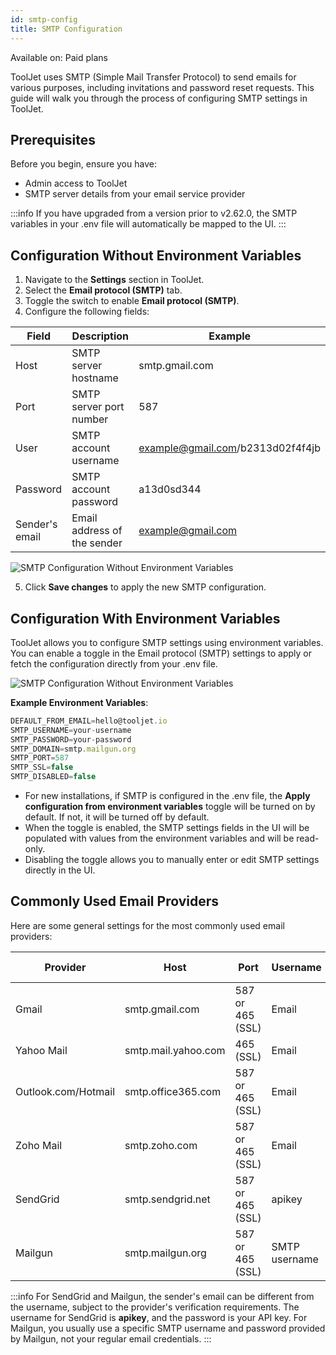 ```yaml
---
id: smtp-config
title: SMTP Configuration
---
```


<div className='badge badge--primary heading-badge'>Available on: Paid plans</div>

ToolJet uses SMTP (Simple Mail Transfer Protocol) to send emails for various purposes, including invitations and password reset requests. This guide will walk you through the process of configuring SMTP settings in ToolJet.

<div style={{paddingTop:'24px'}}>

## Prerequisites

Before you begin, ensure you have:
- Admin access to ToolJet
- SMTP server details from your email service provider

</div>

:::info
If you have upgraded from a version prior to v2.62.0, the SMTP variables in your .env file will automatically be mapped to the UI.
:::

<div style={{paddingTop:'24px'}}>

## Configuration Without Environment Variables

1. Navigate to the **Settings** section in ToolJet.
2. Select the **Email protocol (SMTP)** tab.
3. Toggle the switch to enable **Email protocol (SMTP)**.
4. Configure the following fields:

| Field         | Description              | Example                           |
|---------------|--------------------------|-----------------------------------|
| Host          | SMTP server hostname     | smtp.gmail.com                    |
| Port          | SMTP server port number  | 587                               |
| User          | SMTP account username    | example@gmail.com/b2313d02f4f4jb  |
| Password      | SMTP account password    | a13d0sd344                        |
| Sender's email| Email address of the sender | example@gmail.com              |

<img className="screenshot-full" src="/img/enterprise/smtp/configuration-v2.png" alt="SMTP     Configuration Without Environment Variables" />

5. Click **Save changes** to apply the new SMTP configuration.

</div>

<div style={{paddingTop:'24px'}}>

## Configuration With Environment Variables

ToolJet allows you to configure SMTP settings using environment variables. You can enable a toggle in the Email protocol (SMTP) settings to apply or fetch the configuration directly from your .env file.

<img className="screenshot-full" src="/img/enterprise/smtp/configuration-v2-env.png" alt="SMTP Configuration Without Environment Variables" />

**Example Environment Variables**:<br/>

```javascript
DEFAULT_FROM_EMAIL=hello@tooljet.io
SMTP_USERNAME=your-username
SMTP_PASSWORD=your-password
SMTP_DOMAIN=smtp.mailgun.org 
SMTP_PORT=587
SMTP_SSL=false
SMTP_DISABLED=false
```

- For new installations, if SMTP is configured in the .env file, the **Apply configuration from environment variables** toggle will be turned on by default. If not, it will be turned off by default.
- When the toggle is enabled, the SMTP settings fields in the UI will be populated with values from the environment variables and will be read-only.
- Disabling the toggle allows you to manually enter or edit SMTP settings directly in the UI.

</div>

<div style={{paddingTop:'24px'}}>

## Commonly Used Email Providers

Here are some general settings for the most commonly used email providers:

| Provider           | Host                 | Port             | Username      | Password  | Sender's email |
|--------------------|----------------------|------------------|---------------|-----------|----------------|
| Gmail              | smtp.gmail.com       | 587 or 465 (SSL) | Email         | Password  | Email          |
| Yahoo Mail         | smtp.mail.yahoo.com  | 465 (SSL)        | Email         | Password  | Email          |
| Outlook.com/Hotmail| smtp.office365.com   | 587 or 465 (SSL) | Email         | Password  | Email          |
| Zoho Mail          | smtp.zoho.com        | 587 or 465 (SSL) | Email         | Password  | Email          |
| SendGrid           | smtp.sendgrid.net    | 587 or 465 (SSL) | apikey        | API key   | Email          |
| Mailgun            | smtp.mailgun.org     | 587 or 465 (SSL) | SMTP username | Password  | Email          |

:::info
For SendGrid and Mailgun, the sender's email can be different from the username, subject to the provider's verification requirements. The username for SendGrid is **apikey**, and the password is your API key. For Mailgun, you usually use a specific SMTP username and password provided by Mailgun, not your regular email credentials.
:::

</div>
